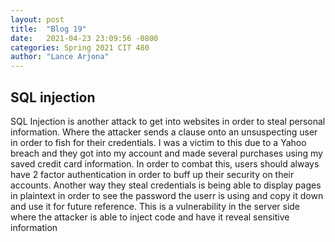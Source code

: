 ```yaml
---
layout: post
title:  "Blog 19"
date:   2021-04-23 23:09:56 -0800
categories: Spring 2021 CIT 480
author: "Lance Arjona"
---
```


<h2>SQL injection</h2>

<body>
    <p>SQL Injection is another attack to get into websites in order to steal personal information. Where the attacker sends a clause onto an unsuspecting user in order to fish for their credentials. I was a victim to this due to a Yahoo breach and they got into my account and made several purchases using my saved credit card information. In order to combat this, users should always have 2 factor authentication in order to buff up their security on their accounts. Another way they steal credentials is being able to display pages in plaintext in order to see the password the userr is using and copy it down and use it for future reference. This is a vulnerability in the server side where the attacker is able to inject code and have it reveal sensitive information </p>
</body>